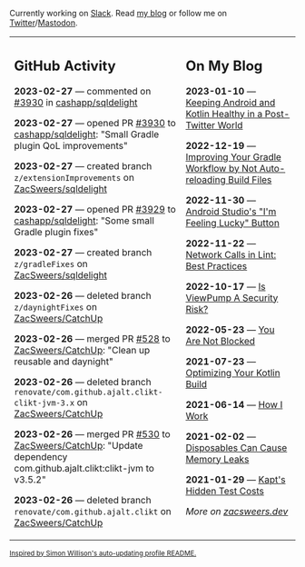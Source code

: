 Currently working on [Slack](https://slack.com/). Read [my blog](https://zacsweers.dev/) or follow me on [Twitter](https://twitter.com/ZacSweers)/[Mastodon](https://hachyderm.io/@ZacSweers).

<table><tr><td valign="top" width="60%">

## GitHub Activity
<!-- githubActivity starts -->
**2023-02-27** — commented on [#3930](https://github.com/cashapp/sqldelight/pull/3930#issuecomment-1445773835) in [cashapp/sqldelight](https://github.com/cashapp/sqldelight)

**2023-02-27** — opened PR [#3930](https://github.com/cashapp/sqldelight/pull/3930) to [cashapp/sqldelight](https://github.com/cashapp/sqldelight): "Small Gradle plugin QoL improvements"

**2023-02-27** — created branch `z/extensionImprovements` on [ZacSweers/sqldelight](https://github.com/ZacSweers/sqldelight)

**2023-02-27** — opened PR [#3929](https://github.com/cashapp/sqldelight/pull/3929) to [cashapp/sqldelight](https://github.com/cashapp/sqldelight): "Some small Gradle plugin fixes"

**2023-02-27** — created branch `z/gradleFixes` on [ZacSweers/sqldelight](https://github.com/ZacSweers/sqldelight)

**2023-02-26** — deleted branch `z/daynightFixes` on [ZacSweers/CatchUp](https://github.com/ZacSweers/CatchUp)

**2023-02-26** — merged PR [#528](https://github.com/ZacSweers/CatchUp/pull/528) to [ZacSweers/CatchUp](https://github.com/ZacSweers/CatchUp): "Clean up reusable and daynight"

**2023-02-26** — deleted branch `renovate/com.github.ajalt.clikt-clikt-jvm-3.x` on [ZacSweers/CatchUp](https://github.com/ZacSweers/CatchUp)

**2023-02-26** — merged PR [#530](https://github.com/ZacSweers/CatchUp/pull/530) to [ZacSweers/CatchUp](https://github.com/ZacSweers/CatchUp): "Update dependency com.github.ajalt.clikt:clikt-jvm to v3.5.2"

**2023-02-26** — deleted branch `renovate/com.github.ajalt.clikt` on [ZacSweers/CatchUp](https://github.com/ZacSweers/CatchUp)
<!-- githubActivity ends -->
</td><td valign="top" width="40%">

## On My Blog
<!-- blog starts -->
**2023-01-10** — [Keeping Android and Kotlin Healthy in a Post-Twitter World](https://www.zacsweers.dev/keeping-android-healthy/)

**2022-12-19** — [Improving Your Gradle Workflow by Not Auto-reloading Build Files](https://www.zacsweers.dev/improving-your-workflow-by-not-auto-reloading-build-files/)

**2022-11-30** — [Android Studio's "I'm Feeling Lucky" Button](https://www.zacsweers.dev/android-studios-im-feeling-lucky-button/)

**2022-11-22** — [Network Calls in Lint: Best Practices](https://www.zacsweers.dev/network-calls-in-lint-best-practices/)

**2022-10-17** — [Is ViewPump A Security Risk?](https://www.zacsweers.dev/is-viewpump-a-security-risk/)

**2022-05-23** — [You Are Not Blocked](https://www.zacsweers.dev/you-are-not-blocked/)

**2021-07-23** — [Optimizing Your Kotlin Build](https://www.zacsweers.dev/optimizing-your-kotlin-build/)

**2021-06-14** — [How I Work](https://www.zacsweers.dev/how-i-work/)

**2021-02-02** — [Disposables Can Cause Memory Leaks](https://www.zacsweers.dev/disposables-can-cause-memory-leaks/)

**2021-01-29** — [Kapt's Hidden Test Costs](https://www.zacsweers.dev/kapts-hidden-test-costs/)
<!-- blog ends -->
_More on [zacsweers.dev](https://zacsweers.dev/)_
</td></tr></table>

<sub><a href="https://simonwillison.net/2020/Jul/10/self-updating-profile-readme/">Inspired by Simon Willison's auto-updating profile README.</a></sub>